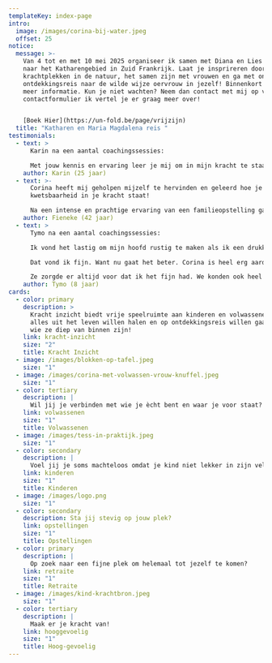 ```yaml
---
templateKey: index-page
intro:
  image: /images/corina-bij-water.jpeg
  offset: 25
notice:
  message: >-
    Van 4 tot en met 10 mei 2025 organiseer ik samen met Diana en Lies een reis
    naar het Katharengebied in Zuid Frankrijk. Laat je insprireren door de
    krachtplekken in de natuur, het samen zijn met vrouwen en ga met ons mee op
    ontdekkingsreis naar de wilde wijze oervrouw in jezelf! Binnenkort volgt
    meer informatie. Kun je niet wachten? Neem dan contact met mij op via het
    contactformulier ik vertel je er graag meer over!


    [B﻿oek Hier](https://un-fold.be/page/vrijzijn)
  title: "Katharen en Maria Magdalena reis "
testimonials:
  - text: >
      Karin na een aantal coachingssessies:

      Met jouw kennis en ervaring leer je mij om in mijn kracht te staan. Er is geen pasklare oplossing voor de vraagstukken en gevoelens welke op mijn pad komen, maar jij reikt mij handvatten aan om er met een andere blik naar te kijken. De liefde en passie voor je werk is voelbaar en er is altijd energie en warmte in overvloed in jouw mooie praktijkruimte.
    author: Karin (25 jaar)
  - text: >-
      Corina heeft mij geholpen mijzelf te hervinden en geleerd hoe je vanuit
      kwetsbaarheid in je kracht staat! 

      Na een intense en prachtige ervaring van een familieopstelling ga ik mijn levenspad verder bewandelen, maar nu zonder de zware bepakking die niet van mij was. Ik wandel verder, groei, bloei en geniet van de natuur en de dierbare mensen om mij heen. 
    author: Fieneke (42 jaar)
  - text: >
      Tymo na een aantal coachingssessies:

      Ik vond het lastig om mijn hoofd rustig te maken als ik een drukke dag had. Corina heeft samen met mij hele leuke oefeningetjes gedaan en mij geleerd om rustig te worden.

      Dat vond ik fijn. Want nu gaat het beter. Corina is heel erg aardig en slim en lief.

      Ze zorgde er altijd voor dat ik het fijn had. We konden ook heel fijn samen kletsen. 
    author: Tymo (8 jaar)
cards:
  - color: primary
    description: >
      Kracht inzicht biedt vrije speelruimte aan kinderen en volwassenen die
      alles uit het leven willen halen en op ontdekkingsreis willen gaan naar
      wie ze diep van binnen zijn!
    link: kracht-inzicht
    size: "2"
    title: Kracht Inzicht
  - image: /images/blokken-op-tafel.jpeg
    size: "1"
  - image: /images/corina-met-volwassen-vrouw-knuffel.jpeg
    size: "1"
  - color: tertiary
    description: |
      Wil jij je verbinden met wie je ècht bent en waar je voor staat?
    link: volwassenen
    size: "1"
    title: Volwassenen
  - image: /images/tess-in-praktijk.jpeg
    size: "1"
  - color: secondary
    description: |
      Voel jij je soms machteloos omdat je kind niet lekker in zijn vel zit?
    link: kinderen
    size: "1"
    title: Kinderen
  - image: /images/logo.png
    size: "1"
  - color: secondary
    description: Sta jij stevig op jouw plek?
    link: opstellingen
    size: "1"
    title: Opstellingen
  - color: primary
    description: |
      Op zoek naar een fijne plek om helemaal tot jezelf te komen? 
    link: retraite
    size: "1"
    title: Retraite
  - image: /images/kind-krachtbron.jpeg
    size: "1"
  - color: tertiary
    description: |
      Maak er je kracht van!
    link: hooggevoelig
    size: "1"
    title: Hoog-gevoelig
---
```

